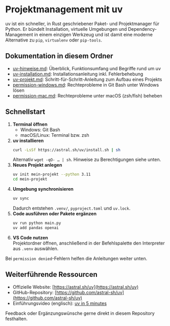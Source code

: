 # Projektmanagement mit uv

uv ist ein schneller, in Rust geschriebener Paket- und Projektmanager für Python. Er bündelt Installation, virtuelle Umgebungen und Dependency-Management in einem einzigen Werkzeug und ist damit eine moderne Alternative zu `pip`, `virtualenv` oder `pip-tools`.

## Dokumentation in diesem Ordner

- [uv-hinweise.md](uv-hinweise.md): Überblick, Funktionsumfang und Begriffe rund um uv
- [uv-installation.md](uv-installation.md): Installationsanleitung inkl. Fehlerbehebung
- [uv-projekt.md](uv-projekt.md): Schritt-für-Schritt-Anleitung zum Aufbau eines Projekts
- [permission-windows.md](permission-windows.md): Rechteprobleme in Git Bash unter Windows lösen
- [permission-mac.md](permission-mac.md): Rechteprobleme unter macOS (zsh/fish) beheben


## Schnellstart
1. **Terminal öffnen**  
   - Windows: Git Bash  
   - macOS/Linux: Terminal bzw. zsh
2. **uv installieren**
   ```bash
   curl -LsSf https://astral.sh/uv/install.sh | sh
   ```
   Alternativ `wget -qO- … | sh`. Hinweise zu Berechtigungen siehe unten.
3. **Neues Projekt anlegen**
   ```bash
   uv init mein-projekt --python 3.11
   cd mein-projekt
   ```
4. **Umgebung synchronisieren**
   ```bash
   uv sync
   ```
   Dadurch entstehen `.venv/`, `pyproject.toml` und `uv.lock`.
5. **Code ausführen oder Pakete ergänzen**
   ```bash
   uv run python main.py
   uv add pandas openai
   ```
6. **VS Code nutzen**  
   Projektordner öffnen, anschließend in der Befehls­palette den Interpreter aus `.venv` auswählen.

Bei `permission denied`-Fehlern helfen die Anleitungen weiter unten.



## Weiterführende Ressourcen
- Offizielle Website: [https://astral.sh/uv](https://astral.sh/uv)
- GitHub-Repository: [https://github.com/astral-sh/uv](https://github.com/astral-sh/uv)
- Einführungsvideo (englisch): [uv in 5 minutes](https://www.youtube.com/watch?v=gIqGC1kf9_Y)

Feedback oder Ergänzungswünsche gerne direkt in diesem Repository festhalten.
